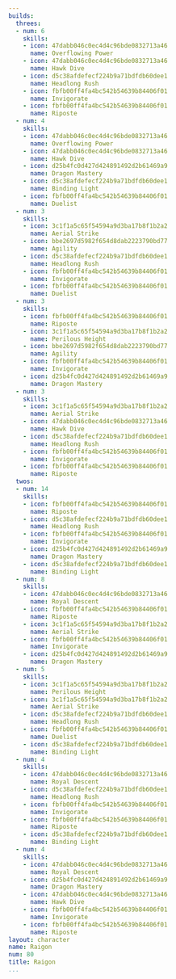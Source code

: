 ```yaml
---
builds:
  threes:
  - num: 6
    skills:
    - icon: 47dabb046c0ec4d4c96bde0832713a46
      name: Overflowing Power
    - icon: 47dabb046c0ec4d4c96bde0832713a46
      name: Hawk Dive
    - icon: d5c38afdefecf224b9a71bdfdb60dee1
      name: Headlong Rush
    - icon: fbfb00ff4fa4bc542b54639b84406f01
      name: Invigorate
    - icon: fbfb00ff4fa4bc542b54639b84406f01
      name: Riposte
  - num: 4
    skills:
    - icon: 47dabb046c0ec4d4c96bde0832713a46
      name: Overflowing Power
    - icon: 47dabb046c0ec4d4c96bde0832713a46
      name: Hawk Dive
    - icon: d25b4fc0d427d424891492d2b61469a9
      name: Dragon Mastery
    - icon: d5c38afdefecf224b9a71bdfdb60dee1
      name: Binding Light
    - icon: fbfb00ff4fa4bc542b54639b84406f01
      name: Duelist
  - num: 3
    skills:
    - icon: 3c1f1a5c65f54594a9d3ba17b8f1b2a2
      name: Aerial Strike
    - icon: bbe2697d5982f654d8dab2223790bd77
      name: Agility
    - icon: d5c38afdefecf224b9a71bdfdb60dee1
      name: Headlong Rush
    - icon: fbfb00ff4fa4bc542b54639b84406f01
      name: Invigorate
    - icon: fbfb00ff4fa4bc542b54639b84406f01
      name: Duelist
  - num: 3
    skills:
    - icon: fbfb00ff4fa4bc542b54639b84406f01
      name: Riposte
    - icon: 3c1f1a5c65f54594a9d3ba17b8f1b2a2
      name: Perilous Height
    - icon: bbe2697d5982f654d8dab2223790bd77
      name: Agility
    - icon: fbfb00ff4fa4bc542b54639b84406f01
      name: Invigorate
    - icon: d25b4fc0d427d424891492d2b61469a9
      name: Dragon Mastery
  - num: 3
    skills:
    - icon: 3c1f1a5c65f54594a9d3ba17b8f1b2a2
      name: Aerial Strike
    - icon: 47dabb046c0ec4d4c96bde0832713a46
      name: Hawk Dive
    - icon: d5c38afdefecf224b9a71bdfdb60dee1
      name: Headlong Rush
    - icon: fbfb00ff4fa4bc542b54639b84406f01
      name: Invigorate
    - icon: fbfb00ff4fa4bc542b54639b84406f01
      name: Riposte
  twos:
  - num: 14
    skills:
    - icon: fbfb00ff4fa4bc542b54639b84406f01
      name: Riposte
    - icon: d5c38afdefecf224b9a71bdfdb60dee1
      name: Headlong Rush
    - icon: fbfb00ff4fa4bc542b54639b84406f01
      name: Invigorate
    - icon: d25b4fc0d427d424891492d2b61469a9
      name: Dragon Mastery
    - icon: d5c38afdefecf224b9a71bdfdb60dee1
      name: Binding Light
  - num: 8
    skills:
    - icon: 47dabb046c0ec4d4c96bde0832713a46
      name: Royal Descent
    - icon: fbfb00ff4fa4bc542b54639b84406f01
      name: Riposte
    - icon: 3c1f1a5c65f54594a9d3ba17b8f1b2a2
      name: Aerial Strike
    - icon: fbfb00ff4fa4bc542b54639b84406f01
      name: Invigorate
    - icon: d25b4fc0d427d424891492d2b61469a9
      name: Dragon Mastery
  - num: 5
    skills:
    - icon: 3c1f1a5c65f54594a9d3ba17b8f1b2a2
      name: Perilous Height
    - icon: 3c1f1a5c65f54594a9d3ba17b8f1b2a2
      name: Aerial Strike
    - icon: d5c38afdefecf224b9a71bdfdb60dee1
      name: Headlong Rush
    - icon: fbfb00ff4fa4bc542b54639b84406f01
      name: Duelist
    - icon: d5c38afdefecf224b9a71bdfdb60dee1
      name: Binding Light
  - num: 4
    skills:
    - icon: 47dabb046c0ec4d4c96bde0832713a46
      name: Royal Descent
    - icon: d5c38afdefecf224b9a71bdfdb60dee1
      name: Headlong Rush
    - icon: fbfb00ff4fa4bc542b54639b84406f01
      name: Invigorate
    - icon: fbfb00ff4fa4bc542b54639b84406f01
      name: Riposte
    - icon: d5c38afdefecf224b9a71bdfdb60dee1
      name: Binding Light
  - num: 4
    skills:
    - icon: 47dabb046c0ec4d4c96bde0832713a46
      name: Royal Descent
    - icon: d25b4fc0d427d424891492d2b61469a9
      name: Dragon Mastery
    - icon: 47dabb046c0ec4d4c96bde0832713a46
      name: Hawk Dive
    - icon: fbfb00ff4fa4bc542b54639b84406f01
      name: Invigorate
    - icon: fbfb00ff4fa4bc542b54639b84406f01
      name: Riposte
layout: character
name: Raigon
num: 80
title: Raigon
...
```

